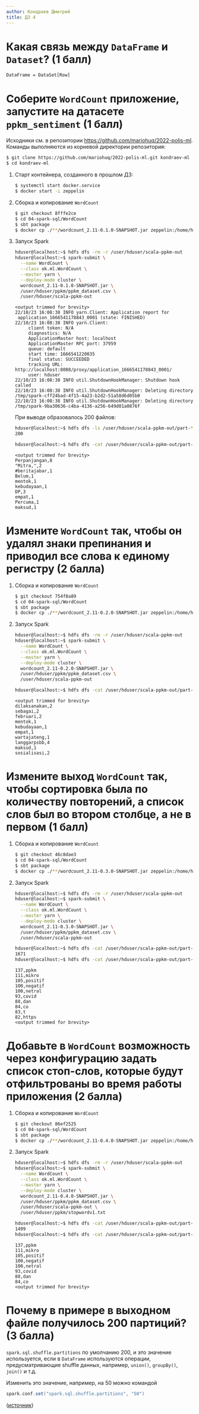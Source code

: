 ```yaml
---
author: Кондраев Дмитрий
title: ДЗ 4
---
```


# Какая связь между `DataFrame` и `Dataset`? (1 балл)

```
DataFrame = DataSet[Row]
```

# Соберите `WordCount` приложение, запустите на датасете `ppkm_sentiment` (1 балл)

Исходники см. в репозитории <https://github.com/mariohuq/2022-polis-ml>. Команды выполняются из корневой директории репозитория:

```bash
$ git clone https://github.com/mariohuq/2022-polis-ml.git kondraev-ml
$ cd kondraev-ml
```

1. Старт контейнера, созданного в прошлом ДЗ:

    ```bash
    $ systemctl start docker.service
    $ docker start -i zeppelin
    ```
2. Сборка и копирование `WordCount`

    ```bash
    $ git checkout 8fffe2ce
    $ cd 04-spark-sql/WordCount
    $ sbt package
    $ docker cp ./**/wordcount_2.11-0.1.0-SNAPSHOT.jar zeppelin:/home/hduser/
    ```
3. Запуск Spark

    ```bash
    hduser@localhost:~$ hdfs dfs -rm -r /user/hduser/scala-ppkm-out
    hduser@localhost:~$ spark-submit \
      --name WordCount \
      --class ok.ml.WordCount \
      --master yarn \
      --deploy-mode cluster \
      wordcount_2.11-0.1.0-SNAPSHOT.jar \
      /user/hduser/ppkm/ppkm_dataset.csv \
      /user/hduser/scala-ppkm-out
    ```
    ```
    <output trimmed for brevity>
    22/10/23 16:08:38 INFO yarn.Client: Application report for
     application_1666541178843_0001 (state: FINISHED)
    22/10/23 16:08:38 INFO yarn.Client: 
         client token: N/A
         diagnostics: N/A
         ApplicationMaster host: localhost
         ApplicationMaster RPC port: 37959
         queue: default
         start time: 1666541220035
         final status: SUCCEEDED
         tracking URL: http://localhost:8088/proxy/application_1666541178843_0001/
         user: hduser
    22/10/23 16:08:38 INFO util.ShutdownHookManager: Shutdown hook called
    22/10/23 16:08:38 INFO util.ShutdownHookManager: Deleting directory /tmp/spark-cff24bad-4f15-4a23-b2d2-51a58d6d05b0
    22/10/23 16:08:38 INFO util.ShutdownHookManager: Deleting directory /tmp/spark-9ba30636-c4ba-4136-a256-649d01a0876f
    ```

    При выводе образовалось 200 файлов:

    ```bash
    hduser@localhost:~$ hdfs dfs -ls /user/hduser/scala-ppkm-out/part-* | wc -l                                   
    200
    ```
    ```bash
    hduser@localhost:~$ hdfs dfs -cat /user/hduser/scala-ppkm-out/part-*
    ```
    ```
    <output trimmed for brevity>
    Perpanjangan,8
    "Mitra,",2
    #beritajabar,1
    Belum,1
    mentok,1
    kebudayaan,1
    DP,3
    empat,1
    Percuma,1
    maksud,1
    ```

# Измените `WordCount` так, чтобы он удалял знаки препинания и приводил все слова к единому регистру (2 балла)

1. Сборка и копирование `WordCount`

    ```bash
    $ git checkout 754f8a89
    $ cd 04-spark-sql/WordCount
    $ sbt package
    $ docker cp ./**/wordcount_2.11-0.2.0-SNAPSHOT.jar zeppelin:/home/hduser/
    ```
2. Запуск Spark

    ```bash
    hduser@localhost:~$ hdfs dfs -rm -r /user/hduser/scala-ppkm-out
    hduser@localhost:~$ spark-submit \
      --name WordCount \
      --class ok.ml.WordCount \
      --master yarn \
      --deploy-mode cluster \
      wordcount_2.11-0.2.0-SNAPSHOT.jar \
      /user/hduser/ppkm/ppkm_dataset.csv \
      /user/hduser/scala-ppkm-out
    ```
    ```bash
    hduser@localhost:~$ hdfs dfs -cat /user/hduser/scala-ppkm-out/part-*
    ```
    ```
    <output trimmed for brevity>
    dilaksanakan,2
    sebagai,2
    februari,2
    mentok,1
    kebudayaan,1
    empat,1
    wartajateng,1
    langgarpsbb,4
    maksud,1
    sosialisasi,2
    ```

# Измените выход `WordCount` так, чтобы сортировка была по количеству повторений, а список слов был во втором столбце, а не в первом (1 балл)

1. Сборка и копирование `WordCount`

    ```bash
    $ git checkout 46c8dae3
    $ cd 04-spark-sql/WordCount
    $ sbt package
    $ docker cp ./**/wordcount_2.11-0.3.0-SNAPSHOT.jar zeppelin:/home/hduser/
    ```
2. Запуск Spark

    ```bash
    hduser@localhost:~$ hdfs dfs -rm -r /user/hduser/scala-ppkm-out
    hduser@localhost:~$ spark-submit \
      --name WordCount \
      --class ok.ml.WordCount \
      --master yarn \
      --deploy-mode cluster \
      wordcount_2.11-0.3.0-SNAPSHOT.jar \
      /user/hduser/ppkm/ppkm_dataset.csv \
      /user/hduser/scala-ppkm-out
    ```
    ```bash
    hduser@localhost:~$ hdfs dfs -cat /user/hduser/scala-ppkm-out/part-* | wc -l
    1671
    hduser@localhost:~$ hdfs dfs -cat /user/hduser/scala-ppkm-out/part-*
    ```
    ```
    137,ppkm
    111,mikro
    105,positif
    100,negatif
    100,netral
    93,covid
    88,dan
    84,co
    83,t
    82,https
    <output trimmed for brevity>
    ```

# Добавьте в `WordCount` возможность через конфигурацию задать список стоп-слов, которые будут отфильтрованы во время работы приложения (2 балла)

1. Сборка и копирование `WordCount`

    ```bash
    $ git checkout 86ef2525
    $ cd 04-spark-sql/WordCount
    $ sbt package
    $ docker cp ./**/wordcount_2.11-0.4.0-SNAPSHOT.jar zeppelin:/home/hduser/
    ```
2. Запуск Spark

    ```bash
    hduser@localhost:~$ hdfs dfs -rm -r /user/hduser/scala-ppkm-out
    hduser@localhost:~$ spark-submit \
      --name WordCount \
      --class ok.ml.WordCount \
      --master yarn \
      --deploy-mode cluster \
      wordcount_2.11-0.4.0-SNAPSHOT.jar \
      /user/hduser/ppkm/ppkm_dataset.csv \
      /user/hduser/scala-ppkm-out \
      /user/hduser/ppkm/stopwordv1.txt
    ```
    ```bash
    hduser@localhost:~$ hdfs dfs -cat /user/hduser/scala-ppkm-out/part-* | wc -l
    1499
    hduser@localhost:~$ hdfs dfs -cat /user/hduser/scala-ppkm-out/part-*
    ```
    ```
    137,ppkm
    111,mikro
    105,positif
    100,negatif
    100,netral
    93,covid
    88,dan
    84,co
    <output trimmed for brevity>
    ```

# Почему в примере в выходном файле получилось 200 партиций? (3 балла)

`spark.sql.shuffle.partitions` по умолчанию 200, и это значение используется, если в `DataFrame` используются операции, предусматривающие shuffle данных, например, `union()`, `groupBy()`, `join()` и т.д.

Изменить это значение, например, на 50 можно командой

```scala
spark.conf.set("spark.sql.shuffle.partitions", "50")
```

([источник](https://sparkbyexamples.com/spark/spark-partitioning-understanding/))